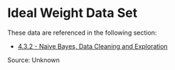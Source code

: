 Ideal Weight Data Set
=====================

These data are referenced in the following section:

- [4.3.2 - Naive Bayes, Data Cleaning and Exploration](https://courses.thinkful.com/data-001v2/assignment/4.3.2)

Source: Unknown
